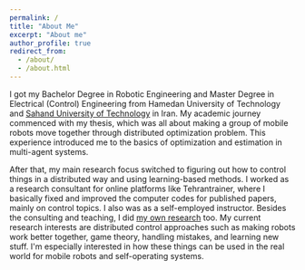 ```yaml
---
permalink: /
title: "About Me"
excerpt: "About me"
author_profile: true
redirect_from: 
  - /about/
  - /about.html
---
```


I got my Bachelor Degree in Robotic Engineering and  Master Degree in Electrical (Control) Engineering from Hamedan University of Technology and [Sahand University of Technology](https://sut.ac.ir/en) in Iran. My academic journey commenced with my thesis, which was all about making a group of mobile robots move together through distributed optimization problem. This experience introduced me to the basics of optimization and estimation in multi-agent systems.

After that, my main research focus switched to figuring out how to control things in a distributed way and using learning-based methods. I worked as a research consultant for online platforms like Tehrantrainer, where I basically fixed and improved the computer codes for published papers, mainly on control topics. I also was as a self-employed instructor.
Besides the consulting and teaching, I did [my own research](https://scholar.google.com/citations?user=KOzMTRsAAAAJ&hl=en&oi=ao) too. My current research interests are distributed control approaches such as making robots work better together, game theory, handling mistakes, and learning new stuff. I'm especially interested in how these things can be used in the real world for mobile robots and self-operating systems.



